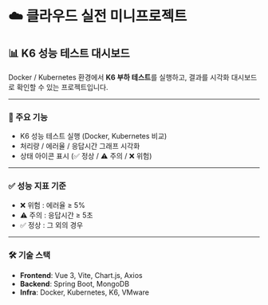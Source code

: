 # ☁️ 클라우드 실전 미니프로젝트

## 📊 K6 성능 테스트 대시보드
Docker / Kubernetes 환경에서 **K6 부하 테스트**를 실행하고, 결과를 시각화 대시보드로 확인할 수 있는 프로젝트입니다.

---

### 🚀 주요 기능
- K6 성능 테스트 실행 (Docker, Kubernetes 비교)
- 처리량 / 에러율 / 응답시간 그래프 시각화
- 상태 아이콘 표시 (✅ 정상 / ⚠️ 주의 / ❌ 위험)

---

### ✅ 성능 지표 기준
- ❌ 위험 : 에러율 ≥ 5%
- ⚠️ 주의 : 응답시간 ≥ 5초  
- ✅ 정상 : 그 외의 경우

---

### 🛠️ 기술 스택
- **Frontend**: Vue 3, Vite, Chart.js, Axios  
- **Backend**: Spring Boot, MongoDB  
- **Infra**: Docker, Kubernetes, K6, VMware 
